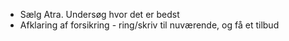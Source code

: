 
- Sælg Atra. Undersøg hvor det er bedst
- Afklaring af forsikring - ring/skriv til nuværende, og få et tilbud

